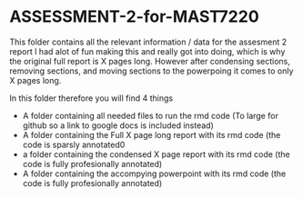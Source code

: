 # ASSESSMENT-2-for-MAST7220

This folder contains all the relevant information / data for the assesment 2 report
I had alot of fun making this and really got into doing, which is why the original full report is X pages long.
However after condensing sections, removing sections, and moving sections to the powerpoing it comes to only X pages long.

In this folder therefore you will find 4 things
  - A folder containing all needed files to run the rmd code (To large for github so a link to google docs is included instead)
  - A folder containing the Full X page long report with its rmd code (the code is sparsly annotated0
  - a folder containing the condensed X page report with its rmd code (the code is fully profesionally annotated)
  - A folder containing the accompying powerpoint with its rmd code (the code is fully profesionally annotated)
